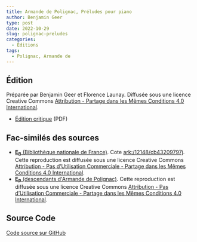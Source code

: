 ```yaml
---
title: Armande de Polignac, Préludes pour piano
author: Benjamin Geer
type: post
date: 2022-10-29
slug: polignac-preludes
categories:
  - Éditions
tags:
  - Polignac, Armande de
---
```


## Édition

Préparée par Benjamin Geer et Florence Launay. Diffusée sous une licence Creative
Commons [Attribution - Partage dans les Mêmes Conditions 4.0
International](https://creativecommons.org/licenses/by-sa/4.0/deed.fr).

- <a href="/editions/Polignac_Preludes_Critical_Edition.pdf" target="_blank">Édition critique</a> (PDF)

## Fac-similés des sources

- <a href="/facsimiles/Polignac-Prelude-1-EB-BnF.pdf"
  target="_blank">**E<sub>B</sub>** (Bibliothèque nationale de France)</a>. Cote <a href="https://catalogue.bnf.fr/ark:/12148/cb43209797j" target="_blank">ark:/12148/cb43209797j</a>. Cette
  reproduction est diffusée sous une licence Creative Commons
  [Attribution - Pas d’Utilisation Commerciale - Partage dans les
  Mêmes Conditions 4.0
  International](http://creativecommons.org/licenses/by-nc-sa/4.0/deed.fr).
- <a href="/facsimiles/Polignac-Preludes-EP.pdf"
  target="_blank">**E<sub>P</sub>** (descendants d'Armande de Polignac)</a>.
  Cette reproduction est diffusée sous une licence Creative Commons
  [Attribution - Pas d’Utilisation Commerciale - Partage dans les
  Mêmes Conditions 4.0
  International](http://creativecommons.org/licenses/by-nc-sa/4.0/deed.fr).

## Source Code

[Code source sur GitHub](https://github.com/benjamingeer/Tondauer/tree/master/editions/Polignac_Preludes)
